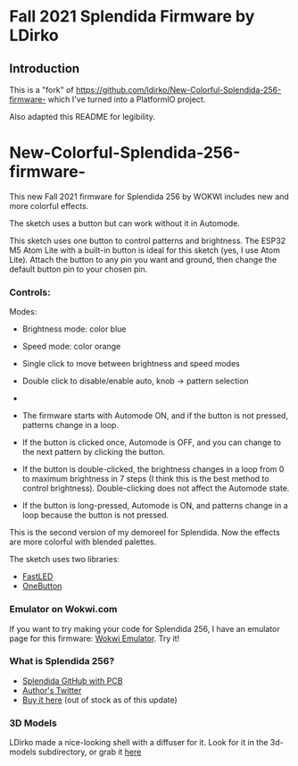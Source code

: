 # Fall 2021 Splendida Firmware by LDirko

## Introduction
This is a "fork" of https://github.com/ldirko/New-Colorful-Splendida-256-firmware- which I've turned into a PlatformIO project.

Also adapted this README for legibility.

# New-Colorful-Splendida-256-firmware-
This new Fall 2021 firmware for Splendida 256 by WOKWI includes new and more colorful effects.

The sketch uses a button but can work without it in Automode.

This sketch uses one button to control patterns and brightness. The ESP32 M5 Atom Lite with a built-in button is ideal for this sketch (yes, I use Atom Lite). Attach the button to any pin you want and ground, then change the default button pin to your chosen pin.

### Controls:

Modes:
- Brightness mode: color blue
- Speed mode: color orange
- Single click to move between brightness and speed modes
- Double click to disable/enable auto, knob -> pattern selection
- 


- The firmware starts with Automode ON, and if the button is not pressed, patterns change in a loop.
- If the button is clicked once, Automode is OFF, and you can change to the next pattern by clicking the button.
- If the button is double-clicked, the brightness changes in a loop from 0 to maximum brightness in 7 steps (I think this is the best method to control brightness). Double-clicking does not affect the Automode state.
- If the button is long-pressed, Automode is ON, and patterns change in a loop because the button is not pressed.

This is the second version of my demoreel for Splendida. Now the effects are more colorful with blended palettes.

The sketch uses two libraries: 
* [FastLED](https://github.com/FastLED/FastLED)
* [OneButton](https://github.com/mathertel/OneButton)

### Emulator on Wokwi.com
If you want to try making your code for Splendida 256, I have an emulator page for this firmware: [Wokwi Emulator](https://wokwi.com/arduino/projects/309967369971696194). Try it!

### What is Splendida 256?

- [Splendida GitHub with PCB](https://github.com/wokwi/splendida)
- [Author's Twitter](https://twitter.com/UriShaked)
- [Buy it here](https://www.tindie.com/products/wokwi/splendida/) (out of stock as of this update)


### 3D Models 
LDirko made a nice-looking shell with a diffuser for it. Look for it in the 3d-models subdirectory, or grab it [here](https://www.thingiverse.com/thing:4791860)
